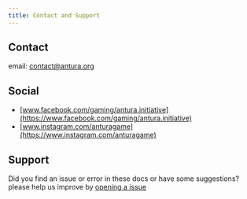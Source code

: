 ```yaml
---
title: Contact and Support
---
```


## Contact
email: [contact@antura.org](mailto:contact@antura.org)

## Social

- [www.facebook.com/gaming/antura.initiative](https://www.facebook.com/gaming/antura.initiative)
- [www.instagram.com/anturagame](https://www.instagram.com/anturagame)

## Support
Did you find an issue or error in these docs or have some suggestions?
please help us improve by [opening a issue](https://github.com/vgwb/Antura/issues)
